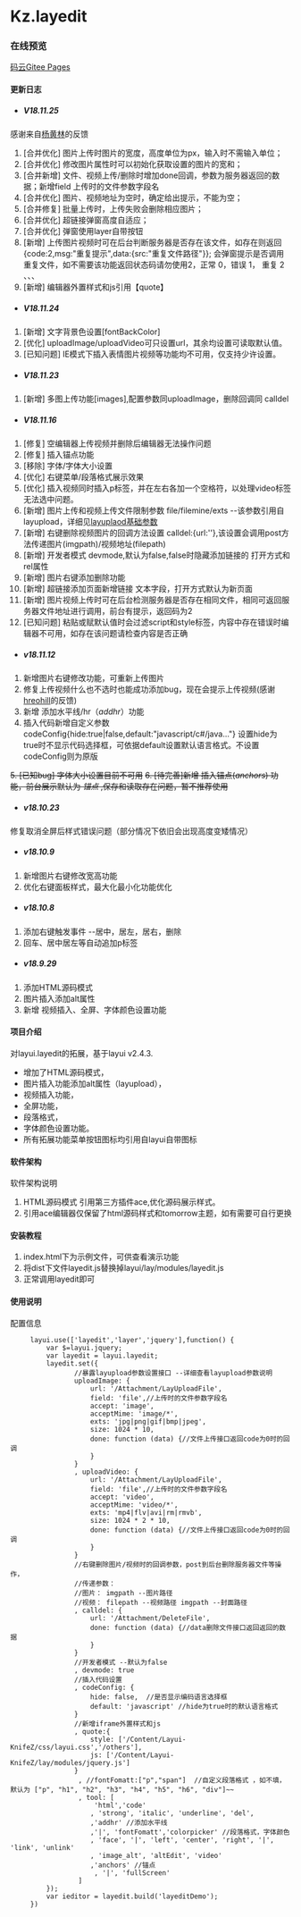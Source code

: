# Kz.layedit
### 在线预览
[码云Gitee Pages](http://knifez.gitee.io/kz.layedit/)
#### 更新日志
- ##### V18.11.25
感谢来自<a href="https://gitee.com/yhl452493373">杨黄林</a>的反馈
1. [合并优化]  图片上传时图片的宽度，高度单位为px，输入时不需输入单位；
2. [合并优化] 修改图片属性时可以初始化获取设置的图片的宽和；
3. [合并新增] 文件、视频上传/删除时增加done回调，参数为服务器返回的数据；新增field 上传时的文件参数字段名
4. [合并优化] 图片、视频地址为空时，确定给出提示，不能为空；
5. [合并修复] 批量上传时，上传失败会删除相应图片；
6. [合并优化] 超链接弹窗高度自适应；
7. [合并优化] 弹窗使用layer自带按钮
8. [新增] 上传图片视频时可在后台判断服务器是否存在该文件，如存在则返回{code:2,msg:"重复提示",data:{src:"重复文件路径"}}; 会弹窗提示是否调用重复文件，如不需要该功能返回状态码请勿使用2，正常 0，错误 1， 重复 2 、、、
9. [新增] 编辑器外置样式和js引用【quote】
- ##### V18.11.24
1. [新增]  文字背景色设置[fontBackColor]
2. [优化] uploadImage/uploadVideo可只设置url，其余均设置可读取默认值。
3. [已知问题] IE模式下插入表情图片视频等功能均不可用，仅支持少许设置。
- ##### V18.11.23
1. [新增] 多图上传功能[images],配置参数同uploadImage，删除回调同 calldel
- ##### V18.11.16
1. [修复] 空编辑器上传视频并删除后编辑器无法操作问题
2. [修复] 插入锚点功能
3. [移除] 字体/字体大小设置
4. [优化] 右键菜单/段落格式展示效果
5. [优化] 插入视频同时插入p标签，并在左右各加一个空格符，以处理video标签无法选中问题。
6. [新增] 图片上传和视频上传文件限制参数 file/filemine/exts --该参数引用自layupload，详细见<a href="https://www.layui.com/doc/modules/upload.html#options" target="_blank">layuplaod基础参数</a>
7. [新增] 右键删除视频图片的回调方法设置 calldel:{url:''},该设置会调用post方法传递图片(imgpath)/视频地址(filepath)
8. [新增] 开发者模式 devmode,默认为false,false时隐藏添加链接的 打开方式和rel属性
9. [新增] 图片右键添加删除功能
10. [新增] 超链接添加页面新增链接 文本字段，打开方式默认为新页面
11. [新增] 图片视频上传时可在后台检测服务器是否存在相同文件，相同可返回服务器文件地址进行调用，前台有提示，返回码为2
12. [已知问题] 粘贴或赋默认值时会过滤script和style标签，内容中存在错误时编辑器不可用，如存在该问题请检查内容是否正确
- ##### v18.11.12
1. 新增图片右键修改功能，可重新上传图片
2. 修复上传视频什么也不选时也能成功添加bug，现在会提示上传视频(感谢<a href="https://gitee.com/herohill">hreohill</a>的反馈)
3. 新增 添加水平线/hr（<i>addhr</i>）功能
4. 插入代码新增自定义参数 codeConfig{hide:true|false,default:"javascript/c#/java..."} 设置hide为true时不显示代码选择框，可依据default设置默认语言格式。不设置codeConfig则为原版

~~5. [已知bug] 字体大小设置目前不可用~~
~~6. [待完善]新增 插入锚点(<i>anchors</i>) 功能，前台展示默认为 $锚点$ ,保存和读取存在问题，暂不推荐使用~~
- ##### v18.10.23
修复取消全屏后样式错误问题（部分情况下依旧会出现高度变矮情况）
- ##### v18.10.9
1. 新增图片右键修改宽高功能
2. 优化右键面板样式，最大化最小化功能优化
- ##### v18.10.8
1. 添加右键触发事件 --居中，居左，居右，删除
2. 回车、居中居左等自动追加p标签
- ##### v18.9.29
1. 添加HTML源码模式
2. 图片插入添加alt属性
3. 新增 视频插入、全屏、字体颜色设置功能
#### 项目介绍
对layui.layedit的拓展，基于layui v2.4.3.
- 增加了HTML源码模式，
- 图片插入功能添加alt属性（layupload），
- 视频插入功能，
- 全屏功能，
- 段落格式，
- 字体颜色设置功能。
- 所有拓展功能菜单按钮图标均引用自layui自带图标
#### 软件架构
软件架构说明
1. HTML源码模式 引用第三方插件ace,优化源码展示样式。
2. 引用ace编辑器仅保留了html源码样式和tomorrow主题，如有需要可自行更换
#### 安装教程
1. index.html下为示例文件，可供查看演示功能
2. 将dist下文件layedit.js替换掉layui/lay/modules/layedit.js
3. 正常调用layedit即可

#### 使用说明
配置信息

```
     layui.use(['layedit','layer','jquery'],function() {
         var $=layui.jquery;
         var layedit = layui.layedit;
 		 layedit.set({
                //暴露layupload参数设置接口 --详细查看layupload参数说明
                uploadImage: {
                    url: '/Attachment/LayUploadFile',
                    field: 'file',//上传时的文件参数字段名
                    accept: 'image',
                    acceptMime: 'image/*',
                    exts: 'jpg|png|gif|bmp|jpeg',
                    size: 1024 * 10,
                    done: function (data) {//文件上传接口返回code为0时的回调
                    }
                }
                , uploadVideo: {
                    url: '/Attachment/LayUploadFile',
                    field: 'file',//上传时的文件参数字段名
                    accept: 'video',
                    acceptMime: 'video/*',
                    exts: 'mp4|flv|avi|rm|rmvb',
                    size: 1024 * 2 * 10,
                    done: function (data) {//文件上传接口返回code为0时的回调
                    }
                }
                //右键删除图片/视频时的回调参数，post到后台删除服务器文件等操作，
                //传递参数：
                //图片： imgpath --图片路径
                //视频： filepath --视频路径 imgpath --封面路径
                , calldel: {
                    url: '/Attachment/DeleteFile',
                    done: function (data) {//data删除文件接口返回返回的数据
                    }
                }
                //开发者模式 --默认为false
                , devmode: true
                //插入代码设置
                , codeConfig: {
                    hide: false,  //是否显示编码语言选择框
                    default: 'javascript' //hide为true时的默认语言格式
                }           
                //新增iframe外置样式和js
                , quote:{
                    style: ['/Content/Layui-KnifeZ/css/layui.css','/others'],
                    js: ['/Content/Layui-KnifeZ/lay/modules/jquery.js']
                }
                 , //fontFomatt:["p","span"]  //自定义段落格式 ，如不填，默认为 ["p", "h1", "h2", "h3", "h4", "h5", "h6", "div"]~~
                 , tool: [
                     'html','code'
 					, 'strong', 'italic', 'underline', 'del', 
					,'addhr' //添加水平线
					,'|', 'fontFomatt','colorpicker' //段落格式，字体颜色
 					, 'face', '|', 'left', 'center', 'right', '|', 'link', 'unlink'
 					, 'image_alt', 'altEdit', 'video' 
					,'anchors' //锚点
                     , '|', 'fullScreen'
                 ]
         });
         var ieditor = layedit.build('layeditDemo');
     })
```
